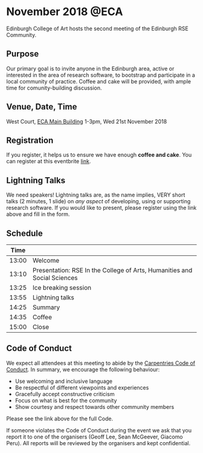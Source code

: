 # November 2018 @ECA
Edinburgh College of Art hosts the second meeting of the Edinburgh RSE Community.

## Purpose
Our primary goal is to invite anyone in the Edinburgh area, active or interested in the area of research software, to bootstrap and participate in a local community of practice. Coffee and cake will be provided, with ample time for comunity-building discussion.

## Venue, Date, Time
West Court, [ECA Main Building](https://www.google.co.uk/maps/place/ECA+Main+Building,+Edinburgh)
1-3pm, Wed 21st November 2018

## Registration
If you register, it helps us to ensure we have enough __coffee and cake__. You can register at this eventbrite [link](https://www.eventbrite.co.uk/myevent?eid=51879677512).

## Lightning Talks
We need speakers! Lightning talks are, as the name implies, VERY short talks (2 minutes, 1 slide) on _any aspect_ of developing, using or supporting research software. If you would like to present, please register using the link above and fill in the form.

## Schedule

| Time |       | 
|------|------ |
|13:00 | Welcome |
|13:10 | Presentation: RSE In the College of Arts, Humanities and Social Sciences |
|13:25 | Ice breaking session |
|13:55 | Lightning talks |
|14:25 | Summary |
|14:35 | Coffee |
|15:00 | Close |


## Code of Conduct
We expect all attendees at this meeting to abide by the [Carpentries Code of Conduct](https://docs.carpentries.org/topic_folders/policies/code-of-conduct.html). In summary, we encourage the following behaviour:

* Use welcoming and inclusive language
* Be respectful of different viewpoints and experiences
* Gracefully accept constructive criticism
* Focus on what is best for the community
* Show courtesy and respect towards other community members

Please see the link above for the full Code.

If someone violates the Code of Conduct during the event we ask that you report it to one of the organisers (Geoff Lee, Sean McGeever, Giacomo Peru). All reports will be reviewed by the organisers and kept confidential.  
